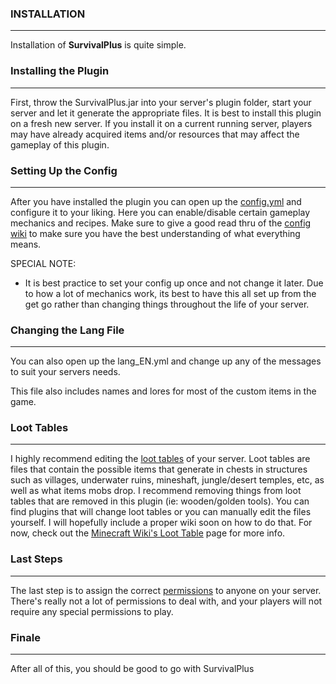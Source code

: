 ### **INSTALLATION**
***

Installation of **SurvivalPlus** is quite simple.

### **Installing the Plugin**
***

First, throw the SurvivalPlus.jar into your server's plugin folder, start your server and let it generate the appropriate files. It is best to install this plugin on a fresh new server. If you install it on a current running server, players may have already acquired items and/or resources that may affect the gameplay of this plugin.

### **Setting Up the Config**
***

After you have installed the plugin you can open up the [config.yml](https://github.com/VetheonGames/SurvivalPlus/wiki/Config#default-config) and configure it to your liking. Here you can enable/disable certain gameplay mechanics and recipes. Make sure to give a good read thru of the [config wiki](https://github.com/VetheonGames/SurvivalPlus/wiki/Config) to make sure you have the best understanding of what everything means.

SPECIAL NOTE:
* It is best practice to set your config up once and not change it later. Due to how a lot of mechanics work, its best to have this all set up from the get go rather than changing things throughout the life of your server.

### **Changing the Lang File**
***

You can also open up the lang_EN.yml and change up any of the messages to suit your servers needs.

This file also includes names and lores for most of the custom items in the game.

### **Loot Tables**
***

I highly recommend editing the [loot tables](https://minecraft.gamepedia.com/Loot_table) of your server. Loot tables are files that contain the possible items that generate in chests in structures such as villages, underwater ruins, mineshaft, jungle/desert temples, etc, as well as what items mobs drop. I recommend removing things from loot tables that are removed in this plugin (ie: wooden/golden tools). You can find plugins that will change loot tables or you can manually edit the files yourself. I will hopefully include a proper wiki soon on how to do that. For now, check out the [Minecraft Wiki's Loot Table](https://minecraft.gamepedia.com/Loot_table) page for more info.

### **Last Steps**
***

The last step is to assign the correct [permissions](https://github.com/VetheonGames/SurvivalPlus/wiki/Commands#permissions) to anyone on your server. There's really not a lot of permissions to deal with, and your players will not require any special permissions to play.

### **Finale**
***

After all of this, you should be good to go with SurvivalPlus